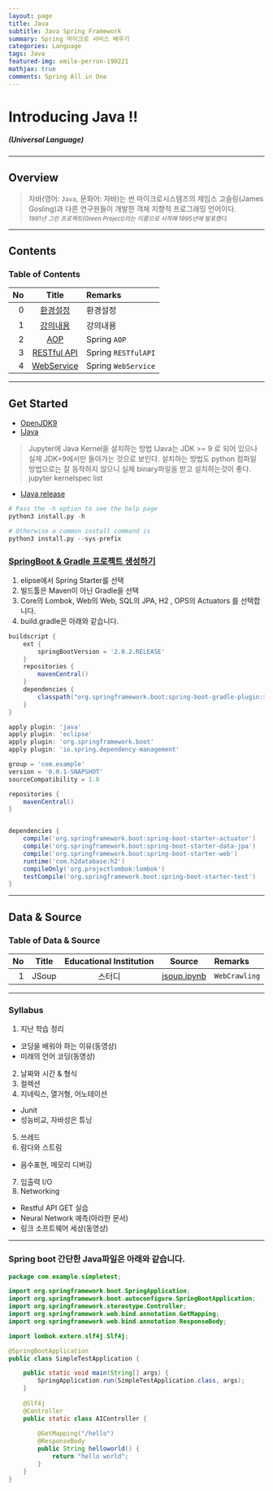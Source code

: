 ```yaml
---
layout: page
title: Java
subtitle: Java Spring Framework
summary: Spring 마이크로 서비스 배우기 
categories: Language
tags: Java
featured-img: emile-perron-190221
mathjax: true
comments: Spring All in One
---
```


# Introducing Java !!

##### (Universal Language)

---

## Overview

> 자바(영어: `Java`, 문화어: 자바)는 썬 마이크로시스템즈의 제임스 고슬링(James Gosling)과 다른 연구원들이 개발한 객체 지향적 프로그래밍 언어이다.  
> <small> *1991년 그린 프로젝트(Green Project)라는 이름으로 시작해 1995년에 발표했다.* </small>

---

## Contents

### Table of Contents

|No|Title|Remarks|
|-:|:-:|:--|
|0|[환경설정](#get-started)|환경설정|
|1|[강의내용](#syllabus)|강의내용|
|2|[AOP](/_pages/Language/Java/2018-12-16-AOP)|Spring `AOP`|
|3|[RESTful API](/_pages/Language/Java/2018-12-16-SpringRESTfulAPI)|Spring `RESTfulAPI`|
|4|[WebService](/_pages/Language/Java/2018-12-16-SpringWebService)|Spring `WebService`|

---

## Get Started

* [OpenJDK9](http://jdk.java.net/java-se-ri/9)
* [IJava](https://github.com/SpencerPark/IJava)

> Jupyter에 Java Kernel을 설치하는 방법
> IJava는 JDK >= 9 로 되어 있으나 실제 JDK=9에서만 돌아가는 것으로 보인다.
> 설치하는 방법도 python 컴파일 방법으로는 잘 동작하지 않으니 실제 binary파일을 받고 설치하는것이 좋다.
> jupyter kernelspec list

* [IJava release](https://github.com/SpencerPark/IJava/releases)

```python
# Pass the -h option to see the help page
python3 install.py -h

# Otherwise a common install command is
python3 install.py --sys-prefix
```

### [SpringBoot & Gradle 프로젝트 생성하기](http://jojoldu.tistory.com/250)

1. elipse에서 Spring Starter를 선택
2. 빌드툴은 Maven이 아닌 Gradle을 선택
3. Core의 Lombok, Web의 Web, SQL의 JPA, H2 , OPS의 Actuators 를 선택합니다.
4. build.gradle은 아래와 같습니다.

```gradle
buildscript {
	ext {
		springBootVersion = '2.0.2.RELEASE'
	}
	repositories {
		mavenCentral()
	}
	dependencies {
		classpath("org.springframework.boot:spring-boot-gradle-plugin:${springBootVersion}")
	}
}

apply plugin: 'java'
apply plugin: 'eclipse'
apply plugin: 'org.springframework.boot'
apply plugin: 'io.spring.dependency-management'

group = 'com.example'
version = '0.0.1-SNAPSHOT'
sourceCompatibility = 1.8

repositories {
	mavenCentral()
}


dependencies {
	compile('org.springframework.boot:spring-boot-starter-actuator')
	compile('org.springframework.boot:spring-boot-starter-data-jpa')
	compile('org.springframework.boot:spring-boot-starter-web')
	runtime('com.h2database:h2')
	compileOnly('org.projectlombok:lombok')
	testCompile('org.springframework.boot:spring-boot-starter-test')
}
```

---

## Data & Source

### Table of Data & Source

|No|Title|Educational Institution|Source|Remarks|
|-:|:-:|:-:|:-:|:--|
|1|JSoup|스터디|[jsoup.ipynb](https://github.com/shpimit/shpimit.github.io/tree/master/_pages/Language/Java/src/jsoup.ipynb)|`WebCrawling`|

---

### Syllabus

1. 지난 학습 정리
* 코딩을 배워야 하는 이유(동영상)
* 미래의 언어 코딩(동영상)
2. 날짜와 시간 & 형식
3. 컬렉션
4. 지네릭스, 열거형, 어노테이션
* Junit
* 성능비교, 자바성은 튜닝
5. 쓰레드
6. 람다와 스트림
* 음수표현, 메모리 디버깅
7. 입출력 I/O
8. Networking
* Restful API GET 실습
* Neural Network 예측(아라한 문서)
* 링크 소프트웨어 세상(동영상)

---

### Spring boot 간단한 Java파일은 아래와 같습니다.

```java
package com.example.simpletest;

import org.springframework.boot.SpringApplication;
import org.springframework.boot.autoconfigure.SpringBootApplication;
import org.springframework.stereotype.Controller;
import org.springframework.web.bind.annotation.GetMapping;
import org.springframework.web.bind.annotation.ResponseBody;

import lombok.extern.slf4j.Slf4j;

@SpringBootApplication
public class SimpleTestApplication {

	public static void main(String[] args) {
		SpringApplication.run(SimpleTestApplication.class, args);
	}
	
	@Slf4j
	@Controller
	public static class AIController {
		
		@GetMapping("/hello")
		@ResponseBody
		public String helloworld() {
			return "hello world";
		}
	}
}
```
